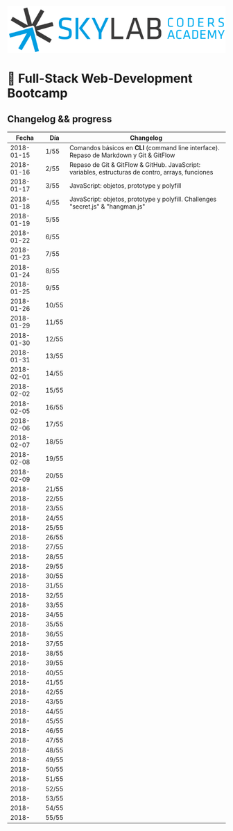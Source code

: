![Skylab Coders Academy](skylab.png "Skylab Coders Academy")

🚀 Full-Stack Web-Development Bootcamp 
======================================

## Changelog && progress  


|   Fecha    | Día  |   Changelog     |
|------------|------|-----------------|
| 2018-01-15 | 1/55 | Comandos básicos en **CLI** (command line interface). Repaso de Markdown y Git & GitFlow |
| 2018-01-16 | 2/55 | Repaso de Git & GitFlow & GitHub. JavaScript: variables, estructuras de contro, arrays, funciones |
| 2018-01-17 | 3/55 | JavaScript: objetos, prototype y polyfill |
| 2018-01-18 | 4/55 | JavaScript: objetos, prototype y polyfill. Challenges "secret.js" & "hangman.js" |
| 2018-01-19 | 5/55 |                 |
| 2018-01-22 | 6/55 |                 |
| 2018-01-23 | 7/55 |                 |
| 2018-01-24 | 8/55 |                 |
| 2018-01-25 | 9/55 |                 |
| 2018-01-26 | 10/55 |                 |
| 2018-01-29 | 11/55 |                 |
| 2018-01-30 | 12/55 |                 |
| 2018-01-31 | 13/55 |                 |
| 2018-02-01 | 14/55 |                 |
| 2018-02-02 | 15/55 |                 |
| 2018-02-05 | 16/55 |                 |
| 2018-02-06 | 17/55 |                 |
| 2018-02-07 | 18/55 |                 |
| 2018-02-08 | 19/55 |                 |
| 2018-02-09 | 20/55 |                 |
| 2018-      | 21/55 |                 |
| 2018-      | 22/55 |                 |
| 2018-      | 23/55 |                 |
| 2018-      | 24/55 |                 |
| 2018-      | 25/55 |                 |
| 2018-      | 26/55 |                 |
| 2018-      | 27/55 |                 |
| 2018-      | 28/55 |                 |
| 2018-      | 29/55 |                 |
| 2018-      | 30/55 |                 |
| 2018-      | 31/55 |                 |
| 2018-      | 32/55 |                 |
| 2018-      | 33/55 |                 |
| 2018-      | 34/55 |                 |
| 2018-      | 35/55 |                 |
| 2018-      | 36/55 |                 |
| 2018-      | 37/55 |                 |
| 2018-      | 38/55 |                 |
| 2018-      | 39/55 |                 |
| 2018-      | 40/55 |                 |
| 2018-      | 41/55 |                 |
| 2018-      | 42/55 |                 |
| 2018-      | 43/55 |                 |
| 2018-      | 44/55 |                 |
| 2018-      | 45/55 |                 |
| 2018-      | 46/55 |                 |
| 2018-      | 47/55 |                 |
| 2018-      | 48/55 |                 |
| 2018-      | 49/55 |                 |
| 2018-      | 50/55 |                 |
| 2018-      | 51/55 |                 |
| 2018-      | 52/55 |                 |
| 2018-      | 53/55 |                 |
| 2018-      | 54/55 |                 |
| 2018-      | 55/55 |                 |
